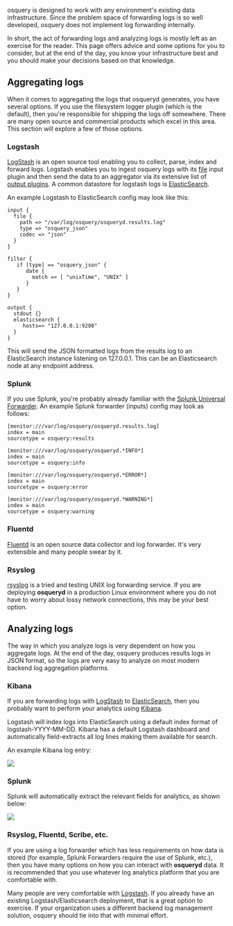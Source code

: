 osquery is designed to work with any environment's existing data infrastructure. Since the problem space of forwarding logs is so well developed, osquery does not implement log forwarding internally.

In short, the act of forwarding logs and analyzing logs is mostly left as an exercise for the reader. This page offers advice and some options for you to consider, but at the end of the day, you know your infrastructure best and you should make your decisions based on that knowledge.

## Aggregating logs

When it comes to aggregating the logs that osqueryd generates, you have several options. If you use the filesystem logger plugin (which is the default), then you're responsible for shipping the logs off somewhere. There are many open source and commercial products which excel in this area. This section will explore a few of those options.

### Logstash

[LogStash](https://www.elastic.co/products/logstash) is an open source tool enabling you to collect, parse, index and forward logs. Logstash enables you to ingest osquery logs with its [file](https://www.elastic.co/guide/en/logstash/current/plugins-inputs-file.html) input plugin and then send the data to an aggregator via its extensive list of [output plugins](https://www.elastic.co/guide/en/logstash/current/output-plugins.html). A common datastore for logstash logs is [ElasticSearch](https://www.elastic.co/products/elasticsearch/).

An example Logstash to ElasticSearch config may look like this:

```
input {
  file {
    path => "/var/log/osquery/osqueryd.results.log"
    type => "osquery_json"
    codec => "json"
  }
}

filter {
   if [type] == "osquery_json" {
      date {
        match => [ "unixTime", "UNIX" ]
      }
   }
}

output {
  stdout {}
  elasticsearch {
     hosts=> "127.0.0.1:9200"
  }
}
```

This will send the JSON formatted logs from the results log to an ElasticSearch instance listening on 127.0.0.1. This can be an Elasticsearch node at any endpoint address.

### Splunk

If you use Splunk, you're probably already familiar with the [Splunk Universal Forwarder](https://docs.splunk.com/Splexicon:Universalforwarder). An example Splunk forwarder (inputs) config may look as follows:

```
[monitor:///var/log/osquery/osqueryd.results.log]
index = main
sourcetype = osquery:results

[monitor:///var/log/osquery/osqueryd.*INFO*]
index = main
sourcetype = osquery:info

[monitor:///var/log/osquery/osqueryd.*ERROR*]
index = main
sourcetype = osquery:error

[monitor:///var/log/osquery/osqueryd.*WARNING*]
index = main
sourcetype = osquery:warning
```

### Fluentd

[Fluentd](https://www.fluentd.org) is an open source data collector and log forwarder. It's very extensible and many people swear by it.

### Rsyslog

[rsyslog](https://www.rsyslog.com) is a tried and testing UNIX log forwarding service. If you are deploying **osqueryd** in a production Linux environment where you do not have to worry about lossy network connections, this may be your best option.

## Analyzing logs

The way in which you analyze logs is very dependent on how you aggregate logs. At the end of the day, osquery produces results logs in JSON format, so the logs are very easy to analyze on most modern backend log aggregation platforms.

### Kibana

If you are forwarding logs with [LogStash](https://www.elastic.co/products/logstash/) to [ElasticSearch](https://www.elastic.co/products/elasticsearch/), then you probably want to perform your analytics using [Kibana](https://www.elastic.co/products/kibana/).

Logstash will index logs into ElasticSearch using a default index format of logstash-YYYY-MM-DD. Kibana has a default Logstash dashboard and automatically field-extracts all log lines making them available for search.

An example Kibana log entry:

![](https://i.imgur.com/thivGYc.png)

### Splunk

Splunk will automatically extract the relevant fields for analytics, as shown below:

![](https://i.imgur.com/tWCPx51.png)

### Rsyslog, Fluentd, Scribe, etc.

If you are using a log forwarder which has less requirements on how data is stored (for example, Splunk Forwarders require the use of Splunk, etc.), then you have many options on how you can interact with **osqueryd** data. It is recommended that you use whatever log analytics platform that you are comfortable with.

Many people are very comfortable with [Logstash](https://www.elastic.co/products/logstash/). If you already have an existing Logstash/Elasticsearch deployment, that is a great option to exercise. If your organization uses a different backend log management solution, osquery should tie into that with minimal effort.
